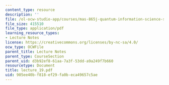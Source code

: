 ```yaml
---
content_type: resource
description: ''
file: /ol-ocw-studio-app/courses/mas-865j-quantum-information-science-spring-2006/905ee40bf818ef29fa0beca49657c5ae_lecture_19.pdf
file_size: 415510
file_type: application/pdf
learning_resource_types:
- Lecture Notes
license: https://creativecommons.org/licenses/by-nc-sa/4.0/
ocw_type: OCWFile
parent_title: Lecture Notes
parent_type: CourseSection
parent_uid: d3b92ef8-61aa-7a3f-53dd-a9a249f7b660
resourcetype: Document
title: lecture_19.pdf
uid: 905ee40b-f818-ef29-fa0b-eca49657c5ae
---
```

